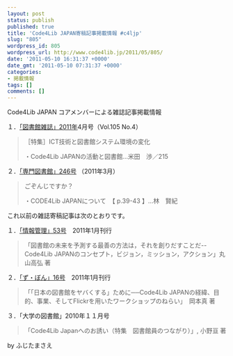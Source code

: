 ```yaml
---
layout: post
status: publish
published: true
title: 'Code4Lib JAPAN寄稿記事掲載情報 #c4ljp'
slug: "805"
wordpress_id: 805
wordpress_url: http://www.code4lib.jp/2011/05/805/
date: '2011-05-10 16:31:37 +0000'
date_gmt: '2011-05-10 07:31:37 +0000'
categories:
- 掲載情報
tags: []
comments: []
---
```

<div class="section">
<p>Code4Lib JAPAN コアメンバーによる雑誌記事掲載情報</p>
<p>１．<a href="http://www.jla.or.jp/zasshi2011.html" target="_blank">「図書館雑誌」2011年</a>4月号（Vol.105 No.4）</p>
<blockquote>
<p>［特集］ICT技術と図書館システム環境の変化</p>
<p>・Code4Lib JAPANの活動と図書館&hellip;米田　渉／215</p>
</blockquote>
<p>２．<a href="http://www.jsla.or.jp/1/14/ST/246.html" target="_blank">「専門図書館」246号</a> （2011年3月）</p>
<blockquote>
<p>ごぞんじですか？</p>
<p>・CODE4Lib JAPANについて　【 p.39-43 】...林　賢紀</p>
</blockquote>
<p>これ以前の雑誌寄稿記事は次のとおりです。</p>
<p>１．<a href="http://www.jstage.jst.go.jp/article/johokanri/53/10/53_554/_article/-char/ja" target="_blank">「情報管理」53号</a>　2011年1月刊行</p>
<blockquote>
<p>「図書館の未来を予測する最善の方法は，それを創りだすことだ--Code4Lib JAPANのコンセプト，ビジョン，ミッション，アクション」丸山高弘 著</p>
</blockquote>
<p>２．<a href="http://www.pot.co.jp/books/isbn978-4-7808-0157-6.html" target="_blank">「ず・ぼん」16号</a>　2011年1月刊行</p>
<blockquote>
<p>「「日本の図書館をヤバくする」ために──Code4Lib JAPANの経緯、目的、事業、そしてFlickrを用いたワークショップのねらい」　岡本真 著</p>
</blockquote>
<p>３．「大学の図書館」2010年１１月号</p>
<blockquote>
<p>「Code4Lib Japanへのお誘い（特集　図書館員のつながり）」, 小野亘 著</p>
</blockquote>
<p>by ふじたまさえ</p>
</div>
